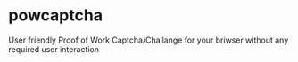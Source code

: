 # powcaptcha
User friendly Proof of Work Captcha/Challange for your briwser without any required user interaction
